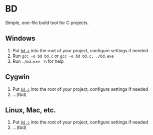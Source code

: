 # BD
Simple, one-file build tool for C projects.

## Windows
1. Put [`bd.c`](src/bd.c) into the root of your project, configure settings if needed
2. Run `gcc -o bd bd.c` or `gcc -o bd bd.c; ./bd.exe`
3. Run `./bd.exe -h` for help

## Cygwin
1. Put [`bd.c`](src/bd.c) into the root of your project, configure settings if needed
2. ...(tbd)

## Linux, Mac, etc.
1. Put [`bd.c`](src/bd.c) into the root of your project, configure settings if needed
2. ...(tbd)